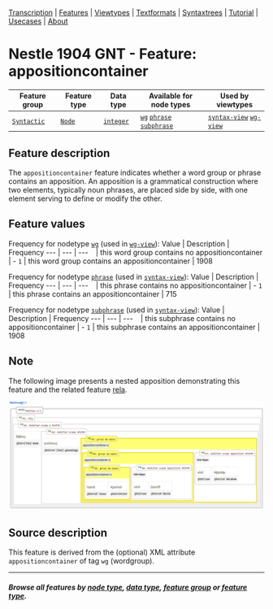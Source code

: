 <a name="start"></a>
<div class="hidden-content">
<a href="../transcription.md">Transcription</a> | <a href="README.md#start">Features</a> | <a href="../viewtypes.md#start">Viewtypes</a> | <a href="../textformats.md#start">Textformats</a> |  <a href="../syntaxtrees.md#start">Syntaxtrees</a> | <a href="../../tutorial/README.md#start">Tutorial</a> | <a href="../usecases/README.md#start">Usecases</a> | <a href="../about.md#start">About</a>
</div>

# Nestle 1904 GNT -  Feature: appositioncontainer

Feature group | Feature type | Data type | Available for node types | Used by viewtypes
---  | --- | --- | --- | ---
[`Syntactic`](featuresbygroup.md#syntactic-features) | [`Node`](featuresbyfeaturetype.md#node-features) | [`integer`](featuresbydatatype.md#integer-datatype) | [`wg`](featuresbynodetype.md#wordgroup-nodes) [`phrase`](featuresbynodetype.md#phrase-nodes) [`subphrase`](featuresbynodetype.md#subphrase-nodes) | [`syntax-view`](../syntax-view.md#start) [`wg-view`](../wg-view.md#start) 

## Feature description 

The `appositioncontainer` feature indicates whether a word group or phrase contains an apposition. An apposition is a grammatical construction where two elements, typically noun phrases, are placed side by side, with one element serving to define or modify the other.

## Feature values 

Frequency for nodetype [`wg`](featuresbynodetype.md#wordgroup-nodes) (used in [`wg-view`](../wg-view.md#start)):
Value | Description | Frequency
---  | --- | --- 
` ` | this word group contains no appositioncontainer | -
`1` | this word group contains an appositioncontainer | 1908


Frequency for nodetype [`phrase`](featuresbynodetype.md#phrase-nodes) (used in [`syntax-view`](../syntactic-view.md#start)):
Value | Description | Frequency
---  | --- | --- 
` ` | this phrase contains no appositioncontainer | -
`1` | this phrase contains an appositioncontainer | 715


Frequency for nodetype [`subphrase`](featuresbynodetype.md#subphrase-nodes) (used in [`syntax-view`](../syntactic-view.md#start)):
Value | Description | Frequency
---  | --- | --- 
` ` | this subphrase contains no appositioncontainer | -
`1` | this subphrase contains an appositioncontainer | 1908

## Note

The following image presents a nested apposition demonstrating this feature and the related feature [rela](rela.md#readme).

<img src="images/appositioncontainer.png" width="600">

## Source description

This feature is derived from the (optional) XML attribute `appositioncontainer` of tag `wg` (wordgroup).

---
##### *Browse all features by [node type](featuresbynodetype.md#start), [data type](featuresbydatatype.md#start), [feature group](featuresbygroup.md#start) or [feature type](featuresbyfeaturetype.md#start).*
